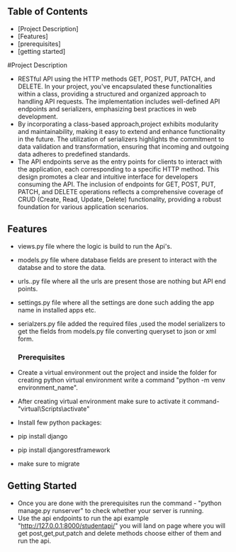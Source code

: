## Table of Contents

- [Project Description]
- [Features]
- [prerequisites]
- [getting started]

  
#Project Description

* RESTful API using the HTTP methods GET, POST, PUT, PATCH, and DELETE. In your project, you've encapsulated these functionalities within a class, providing a structured and organized approach to handling API requests. The implementation includes well-defined API endpoints and serializers, emphasizing best practices in web development.
* By incorporating a class-based approach,project exhibits modularity and maintainability, making it easy to extend and enhance functionality in the future. The utilization of serializers highlights the commitment to data validation and transformation, ensuring that incoming and outgoing data adheres to predefined standards.
* The API endpoints serve as the entry points for clients to interact with the application, each corresponding to a specific HTTP method. This design promotes a clear and intuitive interface for developers consuming the API. The inclusion of endpoints for GET, POST, PUT, PATCH, and DELETE operations reflects a comprehensive coverage of CRUD (Create, Read, Update, Delete) functionality, providing a robust foundation for various application scenarios.


## Features
* views.py file  where the logic is build to run the Api's.
* models.py file where database fields are present to interact with the databse and to store the data.
* urls..py file where all the urls are present those are nothing but API end points.
* settings.py file where all the settings are done such adding the app name in installed apps etc.
* serialzers.py file added the required files ,used the model serializers to get the fields from models.py file
  converting queryset to json or xml form.

  ### Prerequisites
* Create a virtual environment out the project and inside the folder for creating python virtual environment write a
  command "python -m venv environment_name".
* After creating virtual environment make sure to activate it command-"virtual\Scripts\activate"
* Install few python packages:
* pip install django
* pip install djangorestframework
* make sure to migrate 

## Getting Started
* Once you are done with the prerequisites run the command - "python manage.py runserver" to check whether your server 
is running.
* Use  the api endpoints to run the api example "http://127.0.0.1:8000/studentapi/" you will land on page where you will
  get post,get,put,patch and delete methods choose either of them and run the api.
